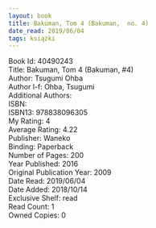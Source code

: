 ```yaml
---
layout: book
title: Bakuman, Tom 4 (Bakuman,  no. 4)
date_read: 2019/06/04
tags: książki
---
```


Book Id: 40490243<br />
Title: Bakuman, Tom 4 (Bakuman, #4)<br />
Author: Tsugumi Ohba<br />
Author l-f: Ohba, Tsugumi<br />
Additional Authors: <br />
ISBN: <br />
ISBN13: 978838096305<br />
My Rating: 4<br />
Average Rating: 4.22<br />
Publisher: Waneko<br />
Binding: Paperback<br />
Number of Pages: 200<br />
Year Published: 2016<br />
Original Publication Year: 2009<br />
Date Read: 2019/06/04<br />
Date Added: 2018/10/14<br />
Exclusive Shelf: read<br />
Read Count: 1<br />
Owned Copies: 0<br />


